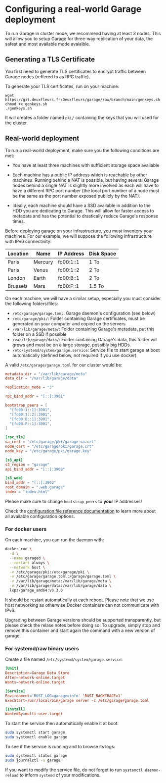 # Configuring a real-world Garage deployment

To run Garage in cluster mode, we recommend having at least 3 nodes.
This will allow you to setup Garage for three-way replication of your data,
the safest and most available mode avaialble.

## Generating a TLS Certificate

You first need to generate TLS certificates to encrypt traffic between Garage nodes
(reffered to as RPC traffic).

To generate your TLS certificates, run on your machine:

```
wget https://git.deuxfleurs.fr/Deuxfleurs/garage/raw/branch/main/genkeys.sh
chmod +x genkeys.sh
./genkeys.sh
```

It will creates a folder named `pki/` containing the keys that you will used for the cluster.

## Real-world deployment

To run a real-world deployment, make sure you the following conditions are met:

- You have at least three machines with sufficient storage space available

- Each machine has a public IP address which is reachable by other machines.
  Running behind a NAT is possible, but having several Garage nodes behind a single NAT
  is slightly more involved as each will have to have a different RPC port number
  (the local port number of a node must be the same as the port number exposed publicly
  by the NAT).

- Ideally, each machine should have a SSD available in addition to the HDD you are dedicating
  to Garage. This will allow for faster access to metadata and has the potential
  to drastically reduce Garage's response times.

Before deploying garage on your infrastructure, you must inventory your machines.
For our example, we will suppose the following infrastructure with IPv6 connectivity:

| Location | Name    | IP Address | Disk Space |
|----------|---------|------------|------------|
| Paris    | Mercury | fc00:1::1  | 1 To       |
| Paris    | Venus   | fc00:1::2  | 2 To       |
| London   | Earth   | fc00:B::1  | 2 To       |
| Brussels | Mars    | fc00:F::1  | 1.5 To     |


On each machine, we will have a similar setup,
especially you must consider the following folders/files:

  - `/etc/garage/garage.toml`: Garage daemon's configuration (see below)
  - `/etc/garage/pki/`: Folder containing Garage certificates, must be generated on your computer and copied on the servers
  - `/var/lib/garage/meta/`: Folder containing Garage's metadata, put this folder on a SSD if possible
  - `/var/lib/garage/data/`: Folder containing Garage's data, this folder will grows and must be on a large storage, possibly big HDDs.
  - `/etc/systemd/system/garage.service`: Service file to start garage at boot automatically (defined below, not required if you use docker)

A valid `/etc/garage/garage.toml` for our cluster would be:

```toml
metadata_dir = "/var/lib/garage/meta"
data_dir = "/var/lib/garage/data"

replication_mode = "3"

rpc_bind_addr = "[::]:3901"

bootstrap_peers = [
  "[fc00:1::1]:3901",
  "[fc00:1::2]:3901",
  "[fc00:B::1]:3901",
  "[fc00:F::1]:3901",
]

[rpc_tls]
ca_cert = "/etc/garage/pki/garage-ca.crt"
node_cert = "/etc/garage/pki/garage.crt"
node_key = "/etc/garage/pki/garage.key"

[s3_api]
s3_region = "garage"
api_bind_addr = "[::]:3900"

[s3_web]
bind_addr = "[::]:3902"
root_domain = ".web.garage"
index = "index.html"
```

Please make sure to change `bootstrap_peers` to **your** IP addresses!

Check the [configuration file reference documentation](../reference_manual/configuration.md)
to learn more about all available configuration options.

### For docker users

On each machine, you can run the daemon with:

```bash
docker run \
  -d \
  --name garaged \
  --restart always \
  --network host \
  -v /etc/garage/pki:/etc/garage/pki \
  -v /etc/garage/garage.toml:/garage/garage.toml \
  -v /var/lib/garage/meta:/var/lib/garage/meta \
  -v /var/lib/garage/data:/var/lib/garage/data \
  lxpz/garage_amd64:v0.3.0
```

It should be restart automatically at each reboot.
Please note that we use host networking as otherwise Docker containers
can not communicate with IPv6.

Upgrading between Garage versions should be supported transparently,
but please check the relase notes before doing so!
To upgrade, simply stop and remove this container and
start again the command with a new version of garage.

### For systemd/raw binary users

Create a file named `/etc/systemd/system/garage.service`:

```toml
[Unit]
Description=Garage Data Store
After=network-online.target
Wants=network-online.target

[Service]
Environment='RUST_LOG=garage=info' 'RUST_BACKTRACE=1'
ExecStart=/usr/local/bin/garage server -c /etc/garage/garage.toml

[Install]
WantedBy=multi-user.target
```

To start the service then automatically enable it at boot:

```bash
sudo systemctl start garage
sudo systemctl enable garage
```

To see if the service is running and to browse its logs:

```bash
sudo systemctl status garage
sudo journalctl -u garage
```

If you want to modify the service file, do not forget to run `systemctl daemon-reload`
to inform `systemd` of your modifications.
